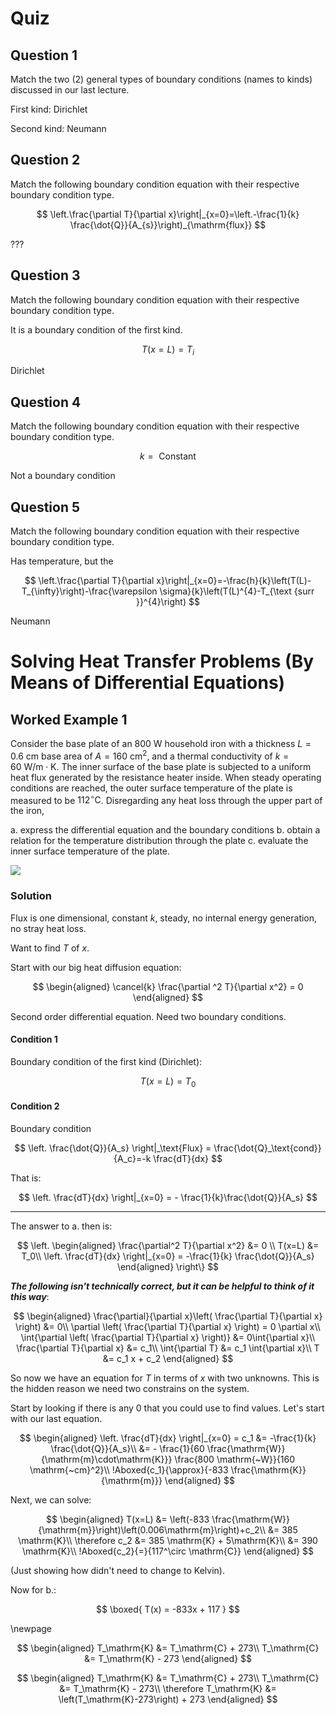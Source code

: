# Quiz

## Question 1

Match the two (2) general types of boundary conditions (names to kinds) discussed in
our last lecture.

First kind: Dirichlet

Second kind: Neumann

## Question 2

Match the following boundary condition equation with their respective boundary
condition type.


$$
\left.\frac{\partial T}{\partial x}\right|_{x=0}=\left.-\frac{1}{k} \frac{\dot{Q}}{A_{s}}\right)_{\mathrm{flux}}
$$

???

## Question 3

Match the following boundary condition equation with their respective boundary
condition type.

It is a boundary condition of the first kind. 

$$
T(x=L)=T_{i}
$$

Dirichlet

## Question 4

Match the following boundary condition equation with their respective boundary condition type.

$$
k=\text { Constant }
$$

Not a boundary condition

## Question 5

Match the following boundary condition equation with their respective boundary
condition type.

Has temperature, but the 

$$
\left.\frac{\partial T}{\partial x}\right|_{x=0}=-\frac{h}{k}\left(T(L)-T_{\infty}\right)-\frac{\varepsilon \sigma}{k}\left(T(L)^{4}-T_{\text {surr }}^{4}\right)
$$

Neumann

# Solving Heat Transfer Problems (By Means of Differential Equations)

## Worked Example 1

Consider the base plate of an $800 \mathrm{~W}$ household iron with a thickness $L=0.6 \mathrm{~cm}$ base area of $A=160 \mathrm{~cm}^{2},$ and a thermal conductivity of $k=60 \mathrm{~W} / \mathrm{m} \cdot \mathrm{K} .$ The
inner surface of the base plate is subjected to a uniform heat flux generated by the resistance heater inside. When steady operating conditions are reached, the
outer surface temperature of the plate is measured to be $112{ }^{\circ} \mathrm{C}$. Disregarding any
heat loss through the upper part of the iron,

a. express the differential equation
and the boundary conditions
b. obtain a relation for the temperature distribution
through the plate
c. evaluate the inner surface temperature of the plate.

![](!imgdir/ea8997d08bd579dc0dfd423b7d7c60e0465ccf47.png)

### Solution

Flux is one dimensional, constant $k$, steady, no internal energy generation, no stray heat loss.

Want to find $T$ of $x$.

Start with our big heat diffusion equation:

$$
\begin{aligned}
\cancel{k} \frac{\partial ^2 T}{\partial x^2} = 0
\end{aligned}
$$

Second order differential equation.
Need two boundary conditions.

#### Condition 1

Boundary condition of the first kind (Dirichlet):

$$
T(x=L)=T_0
$$

#### Condition 2

Boundary condition

$$
\left. \frac{\dot{Q}}{A_s} \right|_\text{Flux} = \frac{\dot{Q}_\text{cond}}{A_c}=-k \frac{dT}{dx}
$$

That is:

$$
\left. \frac{dT}{dx} \right|_{x=0} = - \frac{1}{k}\frac{\dot{Q}}{A_s}
$$

***

The answer to a. then is:

$$
\left.
\begin{aligned}
\frac{\partial^2 T}{\partial x^2} &= 0 \\
T(x=L) &= T_0\\
\left. \frac{dT}{dx} \right|_{x=0} = -\frac{1}{k} \frac{\dot{Q}}{A_s}
\end{aligned}
\right\}
$$

***The following isn't technically correct, but it can be helpful to think of it this way***:

$$
\begin{aligned}
\frac{\partial}{\partial x}\left( \frac{\partial T}{\partial x} \right) &= 0\\
\partial \left( \frac{\partial T}{\partial x} \right) = 0 \partial x\\
\int{\partial \left( \frac{\partial T}{\partial x} \right)} &= 0\int{\partial x}\\
\frac{\partial T}{\partial x} &= c_1\\
\int{\partial T} &= c_1 \int{\partial x}\\
T &= c_1 x + c_2
\end{aligned}
$$

So now we have an equation for $T$ in terms of $x$ with two unknowns.
This is the hidden reason we need two constrains on the system.

Start by looking if there is any $0$ that you could use to find values.
Let's start with our last equation.

$$
\begin{aligned}
\left. \frac{dT}{dx} \right|_{x=0} = c_1 &= -\frac{1}{k} \frac{\dot{Q}}{A_s}\\
&= - \frac{1}{60 \frac{\mathrm{W}}{\mathrm{m}\cdot\mathrm{K}}} \frac{800 \mathrm{~W}}{160 \mathrm{~cm}^2}\\
!Aboxed{c_1}{\approx}{-833 \frac{\mathrm{K}}{\mathrm{m}}}
\end{aligned}
$$

Next, we can solve:

$$
\begin{aligned}
T(x=L) &= \left(-833 \frac{\mathrm{W}}{\mathrm{m}}\right)\left(0.006\mathrm{m}\right)+c_2\\
&= 385 \mathrm{K}\\
\therefore c_2 &= 385 \mathrm{K} + 5\mathrm{K}\\
&= 390 \mathrm{K}\\
!Aboxed{c_2}{=}{117^\circ \mathrm{C}}
\end{aligned}
$$

(Just showing how didn't need to change to Kelvin).

Now for b.:

$$
\boxed{
T(x) = -833x + 117
}
$$

\newpage

$$
\begin{aligned}
T_\mathrm{K} &= T_\mathrm{C} + 273\\
T_\mathrm{C} &= T_\mathrm{K} - 273
\end{aligned}
$$

$$
\begin{aligned}
T_\mathrm{K} &= T_\mathrm{C} + 273\\
T_\mathrm{C} &= T_\mathrm{K} - 273\\
\therefore T_\mathrm{K} &= \left(T_\mathrm{K}-273\right) + 273
\end{aligned}
$$